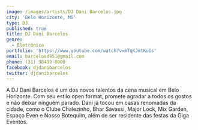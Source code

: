 ```yaml
---
image: /images/artists/DJ Dani Barcelos.jpg
city: 'Belo Horizonte, MG'
type: DJ
published: true
title: DJ Dani Barcelos
genre:
  - Eletrônica
portfolio: 'https://www.youtube.com/watch?v=mTqKJmtKuGs'
email: barcelosd951@gmail.com
phone: (31) 98499-0000
facebook: djdanibarcelos
twitter: djdanibarcelos
---
```

A DJ Dani Barcelos é um dos novos talentos da cena musical em Belo Horizonte. Com seu estilo open format, promete agradar a todos os gostos e não deixar ninguém parado. Dani já tocou em casas renomadas da cidade, como o Clube Chalezinho, Bhar Savassi, Major Lock, Mix Garden, Espaço Even e Nosso Botequim, além de ser residente das festas da Giga Eventos.
